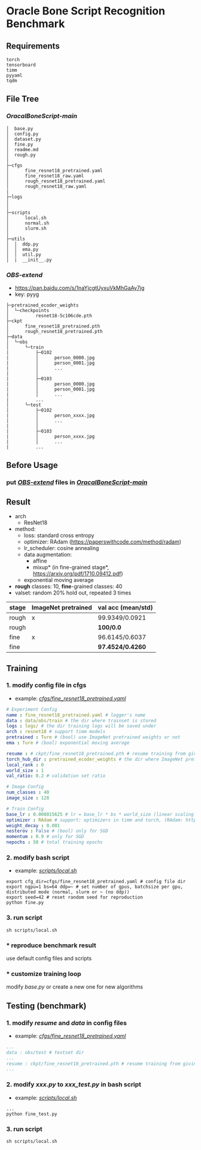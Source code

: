 # Oracle Bone Script Recognition Benchmark

## Requirements
```text
torch
tensorboard
timm
pyyaml
tqdm
```

## File Tree
### _OracalBoneScript-main_
```text
│  base.py
│  config.py
│  dataset.py
│  fine.py
│  readme.md
│  rough.py
│          
├─cfgs
│      fine_resnet18_pretrained.yaml
│      fine_resnet18_raw.yaml
│      rough_resnet18_pretrained.yaml
│      rough_resnet18_raw.yaml
|             
├─logs
│
│                   
├─scripts
│      local.sh
│      normal.sh
│      slurm.sh
│      
├─utils
│  │  ddp.py
│  │  ema.py
│  │  util.py
│  |  __init__.py
```

### _OBS-extend_
* https://pan.baidu.com/s/1naYjcgtUyxuVkMhGaAy7jg
* key: pyyg

```text
├─pretrained_ecoder_weights
│  └─checkpoints
│          resnet18-5c106cde.pth      
├─ckpt
│      fine_resnet18_pretrained.pth
│      rough_resnet18_pretrained.pth
├─data
│  └─obs
│      └─train
|          ├─0102
|          │      person_0000.jpg
|          │      person_0001.jpg
|          │      ...
|          │      
|          ├─0103
|          │      person_0000.jpg
|          │      person_0001.jpg
|          │      ...
|          ...
│      └─test
|          ├─0102
|          │      person_xxxx.jpg
|          │      ...
|          │      
|          ├─0103
|          │      person_xxxx.jpg
|          │      ...
|          ...
```
## Before Usage
### put [_OBS-extend_](#obs-extend) files in [_OracalBoneScript-main_](#oracalbonescript-main)

## Result
* arch
  * ResNet18
* method: 
  * loss: standard cross entropy 
  * optimizer: RAdam (https://paperswithcode.com/method/radam)
  * lr_scheduler: cosine annealing 
  * data augmentation: 
    * affine
    * mixup* (in fine-grained stage*, https://arxiv.org/pdf/1710.09412.pdf)
  * exponential moving average
* __rough__ classes: 10, __fine__-grained classes: 40
* valset: random 20% hold out, repeated 3 times

| stage | ImageNet pretrained |val acc (mean/std)|
| --- | --- | --- |
| rough| x |99.9349/0.0921|
| rough| |__100/0.0__|
| fine| x |96.6145/0.6037|
| fine| |__97.4524/0.4260__|



## Training

### 1. modify config file in cfgs
* example: [_cfgs/fine_resnet18_pretrained.yaml_](cfgs/fine_resnet18_pretrained.yaml)
```yaml
# Experiment Config
name : fine_resnet18_pretrained.yaml # logger's name
data : data/obs/train # the dir where trainset is stored
logs : logs/ # the dir training logs will be saved under
arch : resnet18 # support timm models
pretrained : Ture # (bool) use ImageNet pretrained weights or not
ema : Ture # (bool) exponential moving average

resume : # ckpt/fine_resnet18_pretrained.pth # resume training from giving dir, uncomment to test
torch_hub_dir : pretrained_ecoder_weights # the dir where ImageNet pretrained weights are stored
local_rank : 0
world_size : 1
val_ratio: 0.2 # validation set ratio

# Image Config
num_classes : 40
image_size : 128

# Train Config
base_lr : 0.000015625 # lr = base_lr * bs * world_size (linear scaling by actual bs)
optimizer : RAdam # support: optimizers in timm and torch, (RAdam: https://paperswithcode.com/method/radam)
weight_decay : 0.001
nesterov : False # (bool) only for SGD
momentum : 0.9 # only for SGD
nepochs : 50 # total training epochs
```

### 2. modify bash script
* example: [_scripts/local.sh_](scripts/local.sh)
```shell
export cfg_dir=cfgs/fine_resnet18_pretrained.yaml # config file dir
export ngpu=1 bs=64 ddp=~ # set number of gpus, batchsize per gpu, distributed mode (normal, slurm or ~ (no ddp))
export seed=42 # reset random seed for reproduction
python fine.py
```
### 3. run script
```shell
sh scripts/local.sh
```

### * reproduce benchmark result
use default config files and scripts

### * customize training loop
modify _base.py_ or create a new one for new algorithms

## Testing (benchmark)

### 1. modify _resume_ and _data_ in config files
* example: [_cfgs/fine_resnet18_pretrained.yaml_](cfgs/fine_resnet18_pretrained.yaml)
```yaml
...
data : obs/test # testset dir
...
resume : ckpt/fine_resnet18_pretrained.pth # resume training from giving dir, uncomment to test
...
```

### 2. modify _xxx.py_ to _xxx_test.py_ in bash script
* example: [_scripts/local.sh_](scripts/local.sh)
```shell
...
python fine_test.py
```
### 3. run script
```shell
sh scripts/local.sh
```